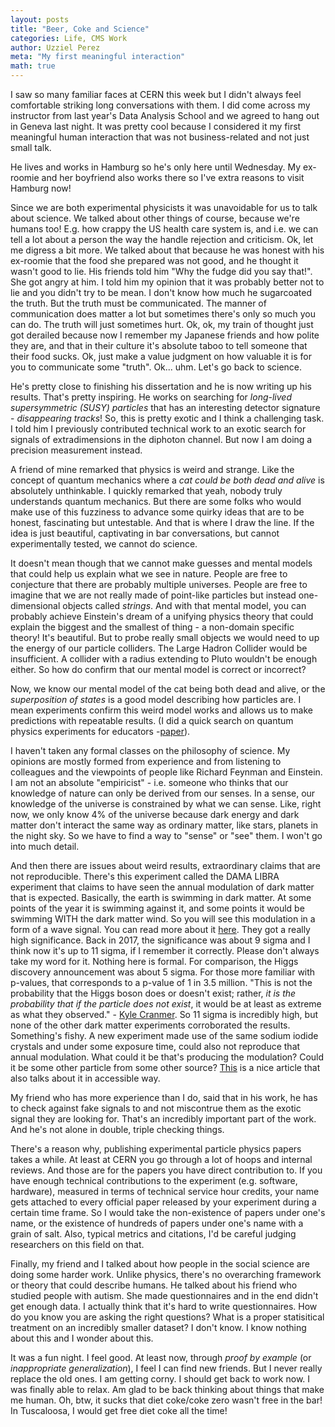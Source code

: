 ```yaml
---
layout: posts
title: "Beer, Coke and Science"
categories: Life, CMS Work
author: Uzziel Perez
meta: "My first meaningful interaction"
math: true
---
```


I saw so many familiar faces at CERN this week but I didn't always feel comfortable striking long conversations with them. I did come across my instructor from last year's Data Analysis School and we agreed to hang out in Geneva last night. It was pretty cool because I considered it my first meaningful human interaction that was not business-related and not just small talk.

He lives and works in Hamburg so he's only here until Wednesday. My ex-roomie and her boyfriend also works there so I've extra reasons to visit Hamburg now!

Since we are both experimental physicists it was unavoidable for us to talk about science. We talked about other things of course, because we're humans too! E.g. how crappy the US health care system is, and i.e. we can tell a lot about a person the way the handle rejection and criticism. Ok, let me digress a bit more. We talked about that because he was honest with his ex-roomie that the food she prepared was not good, and he thought it wasn't good to lie. His friends told him "Why the fudge did you say that!". She got angry at him. I told him my opinion that it was probably better not to lie and you didn't try to be mean. I don't know how much he sugarcoated the truth. But the truth must be communicated. The manner of communication does matter a lot but sometimes there's only so much you can do. The truth will just sometimes hurt. Ok, ok, my train of thought just got derailed because now I remember my Japanese friends and how polite they are, and that in their culture it's absolute taboo to tell someone that their food sucks. Ok, just make a value judgment on how valuable it is for you to communicate some "truth". Ok... uhm. Let's go back to science.

He's pretty close to finishing his dissertation and he is now writing up his results. That's pretty inspiring. He works on searching for *long-lived supersymmetric (SUSY) particles* that has an interesting detector signature - *disappearing tracks*! So, this is pretty exotic and I think a challenging task. I told him I previously contributed technical work to an exotic search for signals of extradimensions in the diphoton channel. But now I am doing a precision measurement instead.

A friend of mine remarked that physics is weird and strange. Like the concept of quantum mechanics where a *cat could be both dead and alive* is absolutely unthinkable. I quickly remarked that yeah, nobody truly understands quantum mechanics. But there are some folks who would make use of this fuzziness to advance some quirky ideas that are to be honest, fascinating but untestable. And that is where I draw the line. If the idea is just beautiful, captivating in bar conversations, but cannot experimentally tested, we cannot do science.

It doesn't mean though that we cannot make guesses and mental models that could help us explain what we see in nature. People are free to conjecture that there are probably multiple universes. People are free to imagine that we are not really made of point-like particles but instead one-dimensional objects called *strings*. And with that mental model, you can probably achieve Einstein's dream of a unifying physics theory that could explain the biggest and the smallest of thing - a non-domain specific theory! It's beautiful. But to probe really small objects we would need to up the energy of our particle colliders. The Large Hadron Collider would be insufficient. A collider with a radius extending to Pluto wouldn't be enough either. So how do confirm that our mental model is correct or incorrect?

Now, we know our mental model of the cat being both dead and alive, or the *superposition of states* is a good model describing how particles are. I mean experiments confirm this weird model works and allows us to make predictions with repeatable results. (I did a quick search on quantum physics experiments for educators -[paper](https://arxiv.org/pdf/1806.09958.pdf)).

I haven't taken any formal classes on the philosophy of science. My opinions are mostly formed from experience and from listening to colleagues and the viewpoints of people like Richard Feynman and Einstein. I am not an absolute "empiricist" - i.e. someone who thinks that our knowledge of nature can only be derived from our senses. In a sense, our knowledge of the universe is constrained by what we can sense. Like, right now, we only know 4\% of the universe because dark energy and dark matter don't interact the same way as ordinary matter, like stars, planets in the night sky. So we have to find a way to "sense" or "see" them. I won't go into much detail.

And then there are issues about weird results, extraordinary claims that are not reproducible. There's this experiment called the DAMA LIBRA experiment that claims to have seen the annual modulation of dark matter that is expected. Basically, the earth is swimming in dark matter. At some points of the year it is swimming against it, and some points it would be swimming WITH the dark matter wind. So you will see this modulation in a form of a wave signal. You can read more about it [here](https://www.nature.com/articles/d41586-018-03991-y). They got a really high significance. Back in 2017, the significance was about 9 sigma and I think now it's up to 11 sigma, if I remember it correctly. Please don't always take my word for it. Nothing here is formal. For comparison, the Higgs discovery announcement was about 5 sigma. For those more familiar with p-values, that corresponds to a p-value of 1 in 3.5 million. "This is not the probability that the Higgs boson does or doesn't exist; rather, *it is the probability that if the particle does not exist*, it would be at least as extreme as what they observed." - [Kyle Cranmer](https://blogs.scientificamerican.com/observations/five-sigmawhats-that/). So 11 sigma is incredibly high, but none of the other dark matter experiments corroborated the results. Something's fishy. A new experiment made use of the same sodium iodide crystals and under some exposure time, could also not reproduce that annual modulation. What could it be that's producing the modulation? Could it be some other particle from some other source? [This](https://www.quantamagazine.org/trouble-detected-in-infamous-dark-matter-signal-20180412/) is a nice article that also talks about it in accessible way.

My friend who has more experience than I do, said that in his work, he has to check against fake signals to and not miscontrue them as the exotic signal they are looking for. That's an incredibly important part of the work. And he's not alone in double, triple checking things.

There's a reason why, publishing experimental particle physics papers takes a while. At least at CERN you go through a lot of hoops and internal reviews. And those are for the papers you have direct contribution to. If you have enough technical contributions to the experiment (e.g. software, hardware), measured in terms of technical service hour credits, your name gets attached to every official paper released by your experiment during a certain time frame. So I would take the non-existence of papers under one's name, or the existence of hundreds of papers under one's name with a grain of salt. Also, typical metrics and citations, I'd be careful judging researchers on this field on that.

Finally, my friend and I talked about how people in the social science are doing some harder work. Unlike physics, there's no overarching framework or theory that could describe humans. He talked about his friend who studied people with autism. She made questionnaires and in the end didn't get enough data. I actually think that it's hard to write questionnaires. How do you know you are asking the right questions? What is a proper statisitical treatment on an incredibly smaller dataset? I don't know. I know nothing about this and I wonder about this.

It was a fun night. I feel good. At least now, through *proof by example* (or *inappropriate generalization*), I feel I can find new friends. But I never really replace the old ones. I am getting corny. I should get back to work now. I was finally able to relax. Am glad to be back thinking about things that make me human. Oh, btw, it sucks that diet coke/coke zero wasn't free in the bar! In Tuscaloosa, I would get free diet coke all the time!
